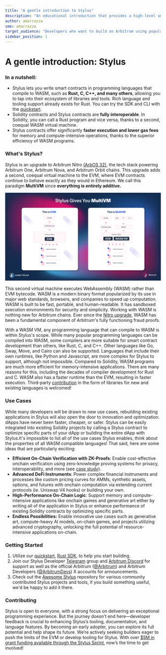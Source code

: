 ```yaml
---
title: "A gentle introduction to Stylus"
description: "An educational introduction that provides a high-level understanding of Stylus, a new way to write EVM-compatible smart contracts using your favorite programming languages."
author: amarrazza
sme: amarrazza
target_audience: "Developers who want to build on Arbitrum using popular programming languages, like Rust"
sidebar_position: 1
---
```


# A gentle introduction: Stylus

### In a nutshell:

- Stylus lets you write smart contracts in programming languages that compile to WASM, such as **Rust, C, C++, and many others**, allowing you to tap into their ecosystem of libraries and tools. Rich language and tooling support already exists for Rust. You can try the SDK and CLI with the [quickstart](https://docs.arbitrum.io/stylus/stylus-quickstart).
- Solidity contracts and Stylus contracts are <b>fully interoperable</b>. In Solidity, you can call a Rust program and vice versa, thanks to a second, coequal WASM virtual machine.
- Stylus contracts offer significantly <b>faster execution and lower gas fees </b> for memory and compute-intensive operations, thanks to the superior efficiency of <a data-quicklook-from="wasm">WASM</a> programs.

### What's Stylus?

Stylus is an upgrade to Arbitrum Nitro [(ArbOS 32)](https://docs.arbitrum.io/run-arbitrum-node/arbos-releases/arbos32), the tech stack powering Arbitrum One, Arbitrum Nova, and Arbitrum Orbit chains. This upgrade adds a second, coequal virtual machine to the EVM, where EVM contracts continue to behave exactly as they would in Ethereum. We call this paradigm **MultiVM** since **everything is entirely additive.**

![Stylus gives you MultiVM](./assets/stylus-multivm.jpg)

This second virtual machine executes WebAssembly (WASM) rather than EVM bytecode. WASM is a modern binary format popularized by its use in major web standards, browsers, and companies to speed up computation. WASM is built to be fast, portable, and human-readable. It has sandboxed execution environments for security and simplicity. Working with WASM is nothing new for Arbitrum chains. Ever since the [Nitro upgrade](https://medium.com/offchainlabs/arbitrum-nitro-one-small-step-for-l2-one-giant-leap-for-ethereum-bc9108047450), WASM has been a fundamental component of Arbitrum's fully functioning fraud proofs.

With a WASM VM, any programming language that can compile to WASM is within Stylus's scope. While many popular programming languages can be compiled into WASM, some compilers are more suitable for smart contract development than others, like Rust, C, and C++. Other languages like Go, Sway, Move, and Cairo can also be supported. Languages that include their own runtimes, like Python and Javascript, are more complex for Stylus to support, although not impossible. Compared to Solidity, WASM programs are much more efficient for memory-intensive applications. There are many reasons for this, including the decades of compiler development for Rust and C. WASM also has a faster runtime than the EVM, resulting in faster execution. Third-party [contribution](#contributing) in the form of libraries for new and existing languages is welcomed!

### Use Cases

While many developers will be drawn to new use cases, rebuilding existing applications in Stylus will also open the door to innovation and optimization. dApps have never been faster, cheaper, or safer. Stylus can be easily integrated into existing Solidity projects by calling a Stylus contract to optimize specific parts of your dApp or building the entire dApp with Stylus.It's impossible to list all of the use cases Stylus enables, think about the properties of all WASM compatible languages! That said, here are some ideas that are particularly exciting:

- <b>Efficient On-Chain Verification with ZK-Proofs</b>: Enable cost-effective onchain verification
  using zero-knowledge proving systems for privacy, interoperability, and more (see [case
  study](https://blog.arbitrum.io/renegade-stylus-case-study/)).
- <b>Advanced DeFi Instruments</b>: Power complex financial instruments and processes like custom
  pricing curves for AMMs, synthetic assets, options, and futures with onchain computation via
  extending current protocols (ie. Uniswap V4 hooks) or building your own.
- <b>High-Performance On-Chain Logic</b>: Support memory and compute-intensive applications like
  onchain games and generative art either by writing all of the application in Stylus or enhance
  performance of existing Solidity contracts by optimizing specific parts.
- <b>**Endless Possibilities**:</b> Enable innovative use cases such as generative art, compute-heavy
  AI models, on-chain games, and projects utilizing advanced cryptography, unlocking the full potential
  of resource-intensive applications on-chain.

### Getting Started

1. Utilize our [quickstart](https://docs.arbitrum.io/stylus/stylus-quickstart), [Rust SDK](https://docs.arbitrum.io/stylus/reference/overview), to help you start building.
2. Join our Stylus Developer [Telegram](https://t.me/arbitrum_stylus) group and [Arbitrum Discord](https://discord.gg/arbitrum) for support as well as the official Arbitrum ([@Arbitrum](https://twitter.com/arbitrum)) and Arbitrum Developers ([@ArbitrumDevs](https://twitter.com/ArbitrumDevs)) X accounts for announcements.
3. Check out the [Awesome Stylus](https://github.com/OffchainLabs/awesome-stylus) repository for various community contributed Stylus projects and tools, if you build something useful, we'd be happy to add it there.

### Contributing

Stylus is open to everyone, with a strong focus on delivering an exceptional programming experience. But the journey doesn't end here—developer feedback is crucial to enhancing Stylus’s tooling, documentation, and language features. By becoming an early adopter, you can explore its full potential and help shape its future. We’re actively seeking builders eager to push the limits of the EVM or develop tooling for Stylus. With over [$5M in grant funding available through the Stylus Sprint](https://blog.arbitrum.io/stylus-sprint/), now’s the time to get involved!
